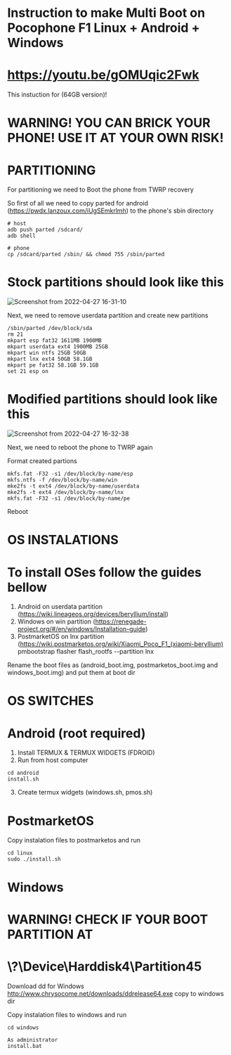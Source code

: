 # Instruction to make Multi Boot on Pocophone F1 Linux + Android + Windows
# https://youtu.be/gOMUqic2Fwk

This instuction for (64GB version)!
# WARNING! YOU CAN BRICK YOUR PHONE! USE IT AT YOUR OWN RISK!

# PARTITIONING
For partitioning we need to Boot the phone from TWRP recovery

So first of all we need to copy parted for android (https://pwdx.lanzoux.com/iUgSEmkrlmh) to the phone's sbin directory 
```
# host
adb push parted /sdcard/
adb shell

# phone
cp /sdcard/parted /sbin/ && chmod 755 /sbin/parted
```

# Stock partitions should look like this
![Screenshot from 2022-04-27 16-31-10](https://user-images.githubusercontent.com/19728262/165509361-a32c0de3-73c6-426b-ade5-908bb1a94b8d.png)

Next, we need to remove userdata partition and create new partitions

```
/sbin/parted /dev/block/sda
rm 21
mkpart esp fat32 1611MB 1900MB
mkpart userdata ext4 1900MB 25GB
mkpart win ntfs 25GB 50GB 
mkpart lnx ext4 50GB 58.1GB
mkpart pe fat32 58.1GB 59.1GB
set 21 esp on
```


# Modified partitions should look like this
![Screenshot from 2022-04-27 16-32-38](https://user-images.githubusercontent.com/19728262/165509440-9f1c820e-efa5-4fb2-a2f5-8b6e79412918.png)


Next, we need to reboot the phone to TWRP again

Format created partions
```
mkfs.fat -F32 -s1 /dev/block/by-name/esp
mkfs.ntfs -f /dev/block/by-name/win
mke2fs -t ext4 /dev/block/by-name/userdata
mke2fs -t ext4 /dev/block/by-name/lnx
mkfs.fat -F32 -s1 /dev/block/by-name/pe
```

Reboot 


# OS INSTALATIONS
# To install OSes follow the guides bellow
1. Android on userdata partition (https://wiki.lineageos.org/devices/beryllium/install)
2. Windows on win partition (https://renegade-project.org/#/en/windows/Installation-guide)
3. PostmarketOS on lnx partition (https://wiki.postmarketos.org/wiki/Xiaomi_Poco_F1_(xiaomi-beryllium)
pmbootstrap flasher flash_rootfs --partition lnx

Rename the boot files as (android_boot.img, postmarketos_boot.img and windows_boot.img) and put them at boot dir


# OS SWITCHES

# Android (root required)
1. Install TERMUX & TERMUX WIDGETS (FDROID)
2. Run from host computer 
```
cd android
install.sh
```
3. Create termux widgets (windows.sh, pmos.sh)

# PostmarketOS
Copy instalation files to postmarketos and run
```
cd linux
sudo ./install.sh
```

# Windows 
# WARNING! CHECK IF YOUR BOOT PARTITION AT 
# \\?\Device\Harddisk4\Partition45

Download dd for Windows http://www.chrysocome.net/downloads/ddrelease64.exe copy to windows dir

Copy instalation files to windows and run
```
cd windows

As administrator
install.bat 
```

